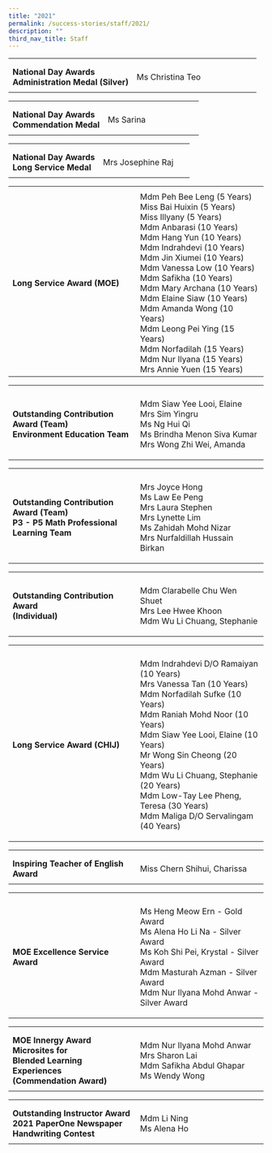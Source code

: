 ```yaml
---
title: "2021"
permalink: /success-stories/staff/2021/
description: ""
third_nav_title: Staff
---
```

<table><tbody>
<tr>
<th style="width:50%"></th>
<th></th>
</tr>
<tr>
<td style="text-align: left;">
	<b>National Day Awards<br>
		Administration Medal (Silver)</b></td>
<td style="text-align: left;">
<p>Ms Christina Teo</p>
</td>
</tr>
</tbody></table>
<table><tbody>
<tr><th style="width:50%"></th>
<th></th></tr>
<tr>
<td style="text-align: left;">
	<b>National Day Awards<br>
		Commendation Medal</b></td>
<td style="text-align: left;">
<p>Ms Sarina</p>
</td></tr>
</tbody></table>
<table><tbody>
<tr><th style="width:50%"></th>
<th></th></tr>
<tr>
<td style="text-align: left;">
	<b>National Day Awards<br>
		Long Service Medal</b></td>
<td style="text-align: left;">
<p>Mrs Josephine Raj</p>
</td></tr>
</tbody></table>
<table><tbody>
<tr>
<th style="width:50%"></th><th></th></tr>
<tr>
	<td><b>Long Service Award (MOE)</b></td>
<td>
Mdm Peh Bee Leng (5 Years)<br>
Miss Bai Huixin (5 Years)<br>
Miss Illyany (5 Years)<br>
Mdm Anbarasi (10 Years)<br>
Mdm Hang Yun (10 Years)<br>
Mdm Indrahdevi  (10 Years)<br>
Mdm Jin Xiumei (10 Years)<br>
Mdm Vanessa Low (10 Years)<br>
Mdm Safikha (10 Years)<br>
Mdm Mary Archana (10 Years)<br>
Mdm Elaine Siaw (10 Years)<br>
Mdm Amanda Wong (10 Years)<br>
Mdm Leong Pei Ying (15 Years)<br>
Mdm Norfadilah (15 Years)<br>
Mdm Nur Ilyana (15 Years)<br>
Mrs Annie Yuen (15 Years)
</td>
</tr>
</tbody></table>
<table><tbody>
<tr><th style="width:50%"></th><th></th></tr>
<tr>
<td style="text-align: left;"><b>Outstanding Contribution Award (Team)<br>Environment Education Team</b></td>
<td style="text-align: left;">
<p>Mdm Siaw Yee Looi, Elaine<br>Mrs Sim Yingru<br>Ms Ng Hui Qi<br>Ms Brindha Menon Siva Kumar<br>Mrs Wong Zhi Wei, Amanda</p>
</td>
</tr>
</tbody>
</table>
<table>
<tbody>
<tr>
<th style="width:50%"></th>
<th></th>
</tr>
<tr>
	<td><b>Outstanding Contribution Award (Team)<br>P3 - P5 Math Professional Learning Team</b></td>
<td style="text-align: left;">
<p>Mrs Joyce Hong<br>Ms Law Ee Peng<br>Mrs Laura Stephen<br>Mrs Lynette Lim<br>Ms Zahidah Mohd Nizar<br>Mrs Nurfaldillah Hussain Birkan</p>
</td>
</tr>
</tbody>
</table>
<table>
<tbody>
<tr>
<th style="width:50%"></th>
	<th></th>
</tr>
<tr>
	<td><b>Outstanding Contribution Award <br>(Individual)</b></td>
<td style="text-align: left;">
<p>Mdm Clarabelle Chu Wen Shuet<br>Mrs Lee Hwee Khoon<br>Mdm Wu Li Chuang, Stephanie</p>
</td>
</tr>
</tbody>
</table>
<table><tbody>
<tr>
<th style="width:50%"></th><th></th></tr>
<tr>
	<td><b>Long Service Award (CHIJ)</b></td>
<td style="text-align: left;">
<p>Mdm Indrahdevi D/O Ramaiyan (10 Years)<br>Mrs Vanessa Tan (10 Years)<br>Mdm Norfadilah Sufke (10 Years)<br>Mdm Raniah Mohd Noor (10 Years)<br>Mdm Siaw Yee Looi, Elaine (10 Years)<br>Mr Wong Sin Cheong (20 Years)<br>Mdm Wu Li Chuang, Stephanie (20 Years)<br>Mdm Low-Tay Lee Pheng, Teresa (30 Years)<br>Mdm Maliga D/O Servalingam (40 Years)</p>
</td>
</tr>
</tbody></table>
<table>
<tbody>
<tr>
<th style="width:50%"></th>
	<th></th>
</tr>
<tr>
	<td><b>Inspiring Teacher of English Award</b></td>
<td style="text-align: left;">
<p>Miss Chern Shihui, Charissa</p>
</td>
</tr>
</tbody>
</table>
<table>
<tbody>
<tr>
<th style="width:50%"></th>
	<th></th>
</tr>
<tr>
	<td><b>MOE Excellence Service Award</b></td>
<td style="text-align: left;">
<p>Ms Heng Meow Ern - Gold Award<br>Ms Alena Ho Li Na - Silver Award<br>Ms Koh Shi Pei, Krystal - Silver Award<br>Mdm Masturah Azman - Silver Award<br>Mdm Nur Ilyana Mohd Anwar - Silver Award</p>
</td>
</tr>
</tbody>
</table>
<table>
<tbody>
<tr>
<th style="width:50%"></th>
	<th></th>
</tr>
<tr>
	<td><b>MOE Innergy Award<br>Microsites for <br>Blended Learning Experiences<br>(Commendation Award)</b></td>
<td style="text-align: left;">
<p>Mdm Nur Ilyana Mohd Anwar<br>Mrs Sharon Lai<br>Mdm Safikha Abdul Ghapar<br>Ms Wendy Wong</p>
</td>
</tr>
</tbody>
</table>
<table>
<tbody>
<tr>
<th style="width:50%"></th>
	<th></th>
</tr>
<tr>
	<td><b>Outstanding Instructor Award<br>2021 PaperOne Newspaper Handwriting Contest</b></td>
<td style="text-align: left;">
<p>Mdm Li Ning<br>Ms Alena Ho</p>
</td>
</tr>
</tbody>
</table>